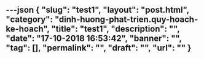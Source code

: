 ---json
{
    "slug": "test1",
    "layout": "post.html",
    "category": "dinh-huong-phat-trien.quy-hoach-ke-hoach",
    "title": "test1",
    "description": "",
    "date": "17-10-2018 16:53:42",
    "banner": "",
    "tag": [],
    "permalink": "",
    "draft": "",
    "url": ""
}
---
